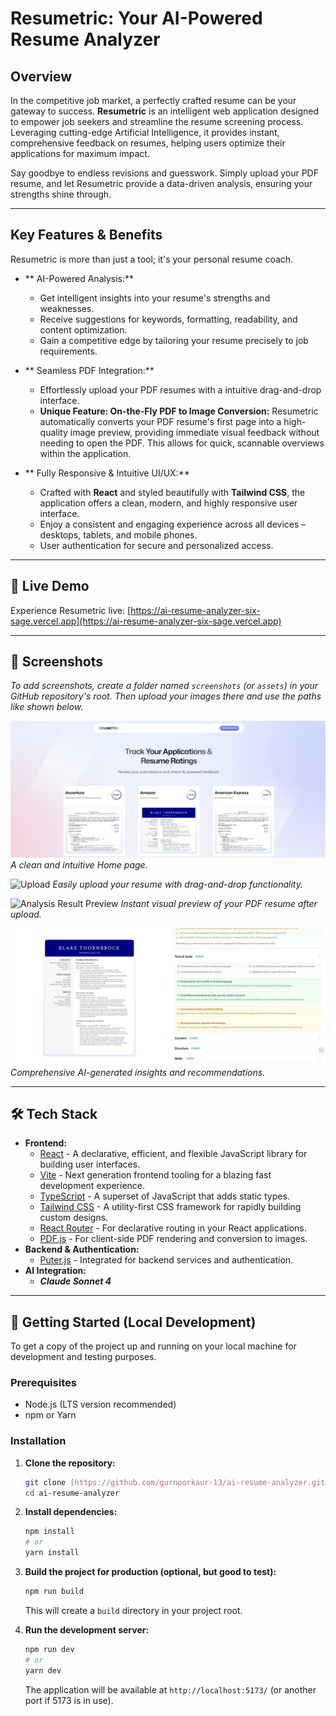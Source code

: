 # Resumetric: Your AI-Powered Resume Analyzer

## Overview

In the competitive job market, a perfectly crafted resume can be your gateway to success. **Resumetric** is an intelligent web application designed to empower job seekers and streamline the resume screening process. Leveraging cutting-edge Artificial Intelligence, it provides instant, comprehensive feedback on resumes, helping users optimize their applications for maximum impact.

Say goodbye to endless revisions and guesswork. Simply upload your PDF resume, and let Resumetric provide a data-driven analysis, ensuring your strengths shine through.

---

## Key Features & Benefits

Resumetric is more than just a tool; it's your personal resume coach.

* ** AI-Powered Analysis:**
    * Get intelligent insights into your resume's strengths and weaknesses.
    * Receive suggestions for keywords, formatting, readability, and content optimization.
    * Gain a competitive edge by tailoring your resume precisely to job requirements.

* ** Seamless PDF Integration:**
    * Effortlessly upload your PDF resumes with a intuitive drag-and-drop interface.
    * **Unique Feature: On-the-Fly PDF to Image Conversion:** Resumetric automatically converts your PDF resume's first page into a high-quality image preview, providing immediate visual feedback without needing to open the PDF. This allows for quick, scannable overviews within the application.

* ** Fully Responsive & Intuitive UI/UX:**
    * Crafted with **React** and styled beautifully with **Tailwind CSS**, the application offers a clean, modern, and highly responsive user interface.
    * Enjoy a consistent and engaging experience across all devices – desktops, tablets, and mobile phones.
    * User authentication for secure and personalized access.

---

## 🚀 Live Demo

Experience Resumetric live: [https://ai-resume-analyzer-six-sage.vercel.app](https://ai-resume-analyzer-six-sage.vercel.app)

---

## 📸 Screenshots

_To add screenshots, create a folder named `screenshots` (or `assets`) in your GitHub repository's root. Then upload your images there and use the paths like shown below._

![Home Page](screenshots/homepage.png)
_A clean and intuitive Home page._

![Upload](screenshots/upload.png)
_Easily upload your resume with drag-and-drop functionality._

![Analysis Result Preview](screenshots/feedback.png)
_Instant visual preview of your PDF resume after upload._

![Detailed Analysis](screenshots/detailedfeedback.png)
_Comprehensive AI-generated insights and recommendations._

---

## 🛠️ Tech Stack

* **Frontend:**
    * [React](https://react.dev/) - A declarative, efficient, and flexible JavaScript library for building user interfaces.
    * [Vite](https://vitejs.dev/) - Next generation frontend tooling for a blazing fast development experience.
    * [TypeScript](https://www.typescriptlang.org/) - A superset of JavaScript that adds static types.
    * [Tailwind CSS](https://tailwindcss.com/) - A utility-first CSS framework for rapidly building custom designs.
    * [React Router](https://reactrouter.com/) - For declarative routing in your React applications.
    * [PDF.js](https://mozilla.github.io/pdf.js/) - For client-side PDF rendering and conversion to images.
* **Backend & Authentication:**
    * [Puter.js](https://puter.com/) - Integrated for backend services and authentication. 
* **AI Integration:**
    * _**Claude Sonnet 4**_

---

## 🏁 Getting Started (Local Development)

To get a copy of the project up and running on your local machine for development and testing purposes.

### Prerequisites

* Node.js (LTS version recommended)
* npm or Yarn

### Installation

1.  **Clone the repository:**
    ```bash
    git clone [https://github.com/gurnoorkaur-13/ai-resume-analyzer.git](https://github.com/gurnoorkaur-13/ai-resume-analyzer.git)
    cd ai-resume-analyzer
    ```
2.  **Install dependencies:**
    ```bash
    npm install
    # or
    yarn install
    ```
3.  **Build the project for production (optional, but good to test):**
    ```bash
    npm run build
    ```
    This will create a `build` directory in your project root.

4.  **Run the development server:**
    ```bash
    npm run dev
    # or
    yarn dev
    ```
    The application will be available at `http://localhost:5173/` (or another port if 5173 is in use).

